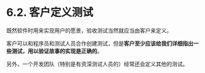 # 6.2. 客户定义测试

既然软件时用来实现用户的愿景，验收测试当然就应当由客户来定义。

客户可以和程序员和测试人员合作创建测试，但是**客户至少应该给我们详细指出一些测试，用以验证故事的实现是正确的**。

另外，一个开发团队（特别是有资深测试人员的）经常还会定义其他的测试。

